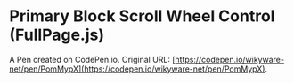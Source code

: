 # Primary Block Scroll Wheel Control (FullPage.js)

A Pen created on CodePen.io. Original URL: [https://codepen.io/wikyware-net/pen/PomMypX](https://codepen.io/wikyware-net/pen/PomMypX).

